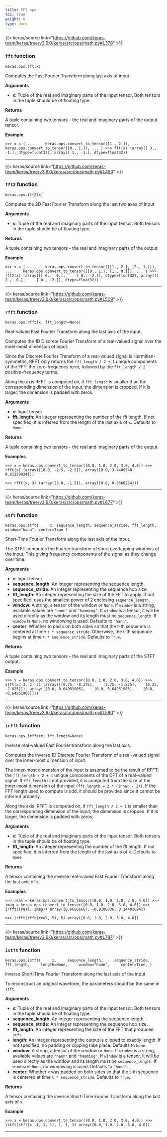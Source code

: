 ```yaml
---
title: FFT ops
toc: true
weight: 6
type: docs
---
```


{{< keras/source link="https://github.com/keras-team/keras/tree/v3.6.0/keras/src/ops/math.py#L378" >}}

### `fft` function

`keras.ops.fft(x)`

Computes the Fast Fourier Transform along last axis of input.

**Arguments**

- **x**: Tuple of the real and imaginary parts of the input tensor. Both tensors in the tuple should be of floating type.

**Returns**

A tuple containing two tensors - the real and imaginary parts of the output tensor.

**Example**

`>>> x = ( ...     keras.ops.convert_to_tensor([1., 2.]), ...     keras.ops.convert_to_tensor([0., 1.]), ... ) >>> fft(x) (array([ 3., -1.], dtype=float32), array([ 1., -1.], dtype=float32))`

---

{{< keras/source link="https://github.com/keras-team/keras/tree/v3.6.0/keras/src/ops/math.py#L450" >}}

### `fft2` function

`keras.ops.fft2(x)`

Computes the 2D Fast Fourier Transform along the last two axes of input.

**Arguments**

- **x**: Tuple of the real and imaginary parts of the input tensor. Both tensors in the tuple should be of floating type.

**Returns**

A tuple containing two tensors - the real and imaginary parts of the output.

**Example**

`>>> x = ( ...     keras.ops.convert_to_tensor([[1., 2.], [2., 1.]]), ...     keras.ops.convert_to_tensor([[0., 1.], [1., 0.]]), ... ) >>> fft2(x) (array([[ 6.,  0.],     [ 0., -2.]], dtype=float32), array([[ 2.,  0.],     [ 0., -2.]], dtype=float32))`

---

{{< keras/source link="https://github.com/keras-team/keras/tree/v3.6.0/keras/src/ops/math.py#L509" >}}

### `rfft` function

`keras.ops.rfft(x, fft_length=None)`

Real-valued Fast Fourier Transform along the last axis of the input.

Computes the 1D Discrete Fourier Transform of a real-valued signal over the inner-most dimension of input.

Since the Discrete Fourier Transform of a real-valued signal is Hermitian-symmetric, RFFT only returns the `fft_length / 2 + 1` unique components of the FFT: the zero-frequency term, followed by the `fft_length / 2` positive-frequency terms.

Along the axis RFFT is computed on, if `fft_length` is smaller than the corresponding dimension of the input, the dimension is cropped. If it is larger, the dimension is padded with zeros.

**Arguments**

- **x**: Input tensor.
- **fft_length**: An integer representing the number of the fft length. If not specified, it is inferred from the length of the last axis of `x`. Defaults to `None`.

**Returns**

A tuple containing two tensors - the real and imaginary parts of the output.

**Examples**

`>>> x = keras.ops.convert_to_tensor([0.0, 1.0, 2.0, 3.0, 4.0]) >>> rfft(x) (array([10.0, -2.5, -2.5]), array([0.0, 3.4409548, 0.81229924]))`

`>>> rfft(x, 3) (array([3.0, -1.5]), array([0.0, 0.8660254]))`

---

{{< keras/source link="https://github.com/keras-team/keras/tree/v3.6.0/keras/src/ops/math.py#L677" >}}

### `stft` function

`keras.ops.stft(     x, sequence_length, sequence_stride, fft_length, window="hann", center=True )`

Short-Time Fourier Transform along the last axis of the input.

The STFT computes the Fourier transform of short overlapping windows of the input. This giving frequency components of the signal as they change over time.

**Arguments**

- **x**: Input tensor.
- **sequence_length**: An integer representing the sequence length.
- **sequence_stride**: An integer representing the sequence hop size.
- **fft_length**: An integer representing the size of the FFT to apply. If not specified, uses the smallest power of 2 enclosing `sequence_length`.
- **window**: A string, a tensor of the window or `None`. If `window` is a string, available values are `"hann"` and `"hamming"`. If `window` is a tensor, it will be used directly as the window and its length must be `sequence_length`. If `window` is `None`, no windowing is used. Defaults to `"hann"`.
- **center**: Whether to pad `x` on both sides so that the t-th sequence is centered at time `t * sequence_stride`. Otherwise, the t-th sequence begins at time `t * sequence_stride`. Defaults to `True`.

**Returns**

A tuple containing two tensors - the real and imaginary parts of the STFT output.

**Example**

`>>> x = keras.ops.convert_to_tensor([0.0, 1.0, 2.0, 3.0, 4.0]) >>> stft(x, 3, 2, 3) (array([[0.75, -0.375],    [3.75, -1.875],    [5.25, -2.625]]), array([[0.0, 0.64951905],    [0.0, 0.64951905],    [0.0, -0.64951905]]))`

---

{{< keras/source link="https://github.com/keras-team/keras/tree/v3.6.0/keras/src/ops/math.py#L590" >}}

### `irfft` function

`keras.ops.irfft(x, fft_length=None)`

Inverse real-valued Fast Fourier transform along the last axis.

Computes the inverse 1D Discrete Fourier Transform of a real-valued signal over the inner-most dimension of input.

The inner-most dimension of the input is assumed to be the result of RFFT: the `fft_length / 2 + 1` unique components of the DFT of a real-valued signal. If `fft_length` is not provided, it is computed from the size of the inner-most dimension of the input `(fft_length = 2 * (inner - 1))`. If the FFT length used to compute is odd, it should be provided since it cannot be inferred properly.

Along the axis IRFFT is computed on, if `fft_length / 2 + 1` is smaller than the corresponding dimension of the input, the dimension is cropped. If it is larger, the dimension is padded with zeros.

**Arguments**

- **x**: Tuple of the real and imaginary parts of the input tensor. Both tensors in the tuple should be of floating type.
- **fft_length**: An integer representing the number of the fft length. If not specified, it is inferred from the length of the last axis of `x`. Defaults to `None`.

**Returns**

A tensor containing the inverse real-valued Fast Fourier Transform along the last axis of `x`.

**Examples**

`>>> real = keras.ops.convert_to_tensor([0.0, 1.0, 2.0, 3.0, 4.0]) >>> imag = keras.ops.convert_to_tensor([0.0, 1.0, 2.0, 3.0, 4.0]) >>> irfft((real, imag)) array([0.66666667, -0.9106836, 0.24401694])`

`>>> irfft(rfft(real, 5), 5) array([0.0, 1.0, 2.0, 3.0, 4.0])`

---

{{< keras/source link="https://github.com/keras-team/keras/tree/v3.6.0/keras/src/ops/math.py#L797" >}}

### `istft` function

`keras.ops.istft(     x,     sequence_length,     sequence_stride,     fft_length,     length=None,     window="hann",     center=True, )`

Inverse Short-Time Fourier Transform along the last axis of the input.

To reconstruct an original waveform, the parameters should be the same in `stft`.

**Arguments**

- **x**: Tuple of the real and imaginary parts of the input tensor. Both tensors in the tuple should be of floating type.
- **sequence_length**: An integer representing the sequence length.
- **sequence_stride**: An integer representing the sequence hop size.
- **fft_length**: An integer representing the size of the FFT that produced `stft`.
- **length**: An integer representing the output is clipped to exactly length. If not specified, no padding or clipping take place. Defaults to `None`.
- **window**: A string, a tensor of the window or `None`. If `window` is a string, available values are `"hann"` and `"hamming"`. If `window` is a tensor, it will be used directly as the window and its length must be `sequence_length`. If `window` is `None`, no windowing is used. Defaults to `"hann"`.
- **center**: Whether `x` was padded on both sides so that the t-th sequence is centered at time `t * sequence_stride`. Defaults to `True`.

**Returns**

A tensor containing the inverse Short-Time Fourier Transform along the last axis of `x`.

**Example**

`>>> x = keras.ops.convert_to_tensor([0.0, 1.0, 2.0, 3.0, 4.0]) >>> istft(stft(x, 1, 1, 1), 1, 1, 1) array([0.0, 1.0, 2.0, 3.0, 4.0])`

---
